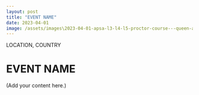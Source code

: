 ```yaml
---
layout: post
title: "EVENT NAME"
date: 2023-04-01
image: /assets/images\2023-04-01-apsa-l3-l4-l5-proctor-course---queen-anne-md/pic01.jpg
---
```


<span class="date">LOCATION, COUNTRY</span>

# EVENT NAME

(Add your content here.)
